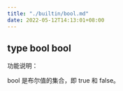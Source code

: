 ```yaml
---
title: "./builtin/bool.md"
date: 2022-05-12T14:13:01+08:00
---
```

## type bool bool

功能说明：

bool 是布尔值的集合，即 true 和 false。